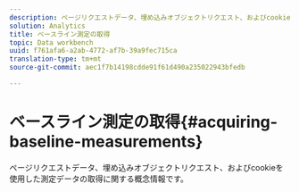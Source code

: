 ```yaml
---
description: ページリクエストデータ、埋め込みオブジェクトリクエスト、およびcookieを使用した測定データの取得に関する概念情報です。
solution: Analytics
title: ベースライン測定の取得
topic: Data workbench
uuid: f761afa6-a2ab-4772-af7b-39a9fec715ca
translation-type: tm+mt
source-git-commit: aec1f7b14198cdde91f61d490a235022943bfedb

---
```



# ベースライン測定の取得{#acquiring-baseline-measurements}

ページリクエストデータ、埋め込みオブジェクトリクエスト、およびcookieを使用した測定データの取得に関する概念情報です。

